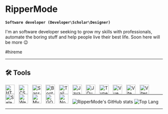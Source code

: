 # RipperMode

**`Software developer (Developer\Scholar\Designer)`**

I'm an software developer seeking to grow my skills with professionals, automate the boring stuff and help people live their best life.
Soon here will be more 😉

#hireme

---
## 🛠️ Tools

<img align="left" alt="HTML" width="30px" style="padding-right:10px;" src="https://cdn.jsdelivr.net/gh/devicons/devicon/icons/html5/html5-plain.svg" />
<img align="left" alt="CSS" width="30px" style="padding-right:10px;" src="https://cdn.jsdelivr.net/gh/devicons/devicon/icons/css3/css3-plain.svg" />
<img align="left" alt="Sass" width="30px" style="padding-right:10px;" src="https://cdn.jsdelivr.net/gh/devicons/devicon@latest/icons/sass/sass-original.svg" />
<img align="left" alt="BootStrap" width="30px" style="padding-right:10px;" src="https://cdn.jsdelivr.net/gh/devicons/devicon@latest/icons/bootstrap/bootstrap-original.svg" />
<img align="left" alt="Tailwind" width="30px" style="padding-right:10px;" src="https://cdn.jsdelivr.net/gh/devicons/devicon@latest/icons/tailwindcss/tailwindcss-original.svg" />
<img align="left" alt="JavaScript" width="30px" style="padding-right:10px;" src="https://cdn.jsdelivr.net/gh/devicons/devicon/icons/javascript/javascript-original.svg" />
<img align="left" alt="JQuery" width="30px" style="padding-right:10px;" src="https://cdn.jsdelivr.net/gh/devicons/devicon@latest/icons/jquery/jquery-original.svg" />
<img align="left" alt="TypeScript" width="30px" style="padding-right:10px;" src="https://cdn.jsdelivr.net/gh/devicons/devicon/icons/typescript/typescript-original.svg" />
<img align="left" alt="Vue" width="30px" style="padding-right:10px;" src="https://cdn.jsdelivr.net/gh/devicons/devicon/icons/vuejs/vuejs-original.svg" />
<img align="left" alt="Vite" width="30px" style="padding-right:10px;" src="https://cdn.jsdelivr.net/gh/devicons/devicon@latest/icons/vitejs/vitejs-original.svg" />
<img align="left" alt="Vitest" width="30px" style="padding-right:10px;" src="https://cdn.jsdelivr.net/gh/devicons/devicon@latest/icons/vitest/vitest-original.svg" />
<img align="left" alt="Selenium" width="30px" style="padding-right:10px;" src="https://cdn.jsdelivr.net/gh/devicons/devicon@latest/icons/selenium/selenium-original.svg" />
<img align="left" alt="WebPack" width="30px" style="padding-right:10px;" src="https://cdn.jsdelivr.net/gh/devicons/devicon@latest/icons/webpack/webpack-original.svg" />
<img align="left" alt="MySQL" width="30px" style="padding-right:10px;" src="https://cdn.jsdelivr.net/gh/devicons/devicon@latest/icons/mysql/mysql-original.svg" />
<img align="left" alt="GO" width="30px" style="padding-right:10px;" src="https://cdn.jsdelivr.net/gh/devicons/devicon@latest/icons/go/go-original-wordmark.svg" />
<img align="left" alt="Node" width="30px" style="padding-right:10px;" src="https://cdn.jsdelivr.net/gh/devicons/devicon@latest/devicon.min.css" />
<br/>


---

![RipperMode's GitHub stats](https://github-readme-stats.vercel.app/api?username=RipperMode&show_icons=true&theme=tokyonight)
![Top Lang](https://github-readme-stats.vercel.app/api/top-langs?username=RipperMode&show_icons=true&locale=en&layout=compact&theme=tokyonight)

---
